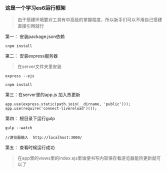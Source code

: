 ### 这是一个学习es6运行框架

> 由于搭建环境要对工具有中高级的掌握程度，所以新手们可以不用自己搭建直接引用就行

第一： 安装package.json依赖
```
cnpm install

```
第二： 安装express服务器

> 在server文件夹里安装

```
express --ejs

cnpm install
```
第三：在server里的app.js 加入热更新

```
app.use(express.static(path.join(__dirname, 'public')));
app.use(require('connect-livereload')());

```
第四： 根目录下运行gulp

```
gulp --watch

//游览器输入  http://localhost:3000/

```

第五： 查看时候运行成功

> 在app里的views里的index.ejs里谁便书写内容保存看游览器能热更新就可以了
